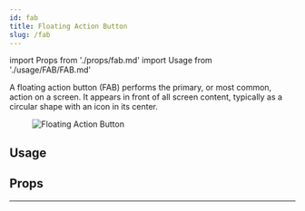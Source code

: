 ```yaml
---
id: fab
title: Floating Action Button
slug: /fab
---
```


import Props from './props/fab.md'
import Usage from './usage/FAB/FAB.md'

A floating action button (FAB) performs the primary, or most common, action on a screen. It appears in front of all screen content, typically as a circular shape with an icon in its center.

<div className="component-preview component-preview--grid component-preview--grid-10">
  <figure>
    <img src="/img/fab.png" alt="Floating Action Button" />
  </figure>
</div>

## Usage

<Usage />

## Props

<Props />

---
